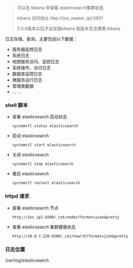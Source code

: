 > 可以在 kibana 中查看 elasticsearch集群状态
>
> kibana 访问地址 http://{es_master_ip}:5601
>
> 2.0.0版本以后才会安装kibana 低版本无法使用 kibana



日志存储，查询，主要包括以下数据：

- 服务器监控日志
- 系统日志
- 地图服务访问、监控日志
- 系统操作、访问日志
- 数据库监控日志
- 微服务运行日志
- 管理类数据
- ... ...



### shell 脚本

- 查看 elasticsearch 启动状态

  ```shell
  systemctl status elasticsearch
  ```

- 启动 elasticsearch

  ```shell
  systemctl start elasticsearch
  ```

- 关闭 elasticsearch

  ```shell
  systemctl stop elasticsearch
  ```

- 重启 elasticsearch

  ```shell
  systemctl restart elasticsearch
  ```

### httpd 请求

- 查看 elasticsearch 节点

  ```http
  http://{es_ip}:9200/_cat/nodes?format=json&pretty
  ```

- 查看 elasticsearch 集群健康状态

  ```http
  http://10.0.7.220:9200/_cat/health?format=json&pretty
  ```


### 日志位置

/var/log/elasticsearch